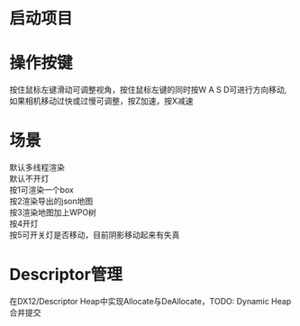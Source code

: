# 启动项目

# 操作按键
按住鼠标左键滑动可调整视角，按住鼠标左键的同时按W A S D可进行方向移动, 如果相机移动过快或过慢可调整，按Z加速，按X减速

# 场景
默认多线程渲染 <br/>
默认不开灯 <br/>
按1可渲染一个box <br/>
按2渲染导出的json地图 <br/>
按3渲染地图加上WPO树 <br/>
按4开灯 <br/>
按5可开关灯是否移动，目前阴影移动起来有失真 <br/>

# Descriptor管理
在DX12/Descriptor Heap中实现Allocate与DeAllocate，TODO: Dynamic Heap合并提交
